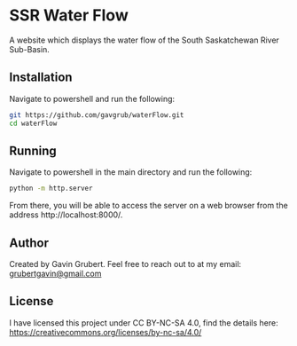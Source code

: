 # SSR Water Flow
A website which displays the water flow of the South Saskatchewan River Sub-Basin.
## Installation
Navigate to powershell and run the following:
```bash
git https://github.com/gavgrub/waterFlow.git
cd waterFlow
```
## Running
Navigate to powershell in the main directory and run the following:
```bash
python -m http.server
```
From there, you will be able to access the server on a web browser from the address http://localhost:8000/.
## Author
Created by Gavin Grubert. Feel free to reach out to at my email:
grubertgavin@gmail.com
## License
I have licensed this project under CC BY-NC-SA 4.0, find the details here:
https://creativecommons.org/licenses/by-nc-sa/4.0/